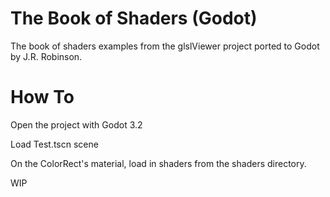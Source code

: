 # The Book of Shaders (Godot)
The book of shaders examples from the glslViewer project ported to Godot by J.R. Robinson.

# How To
Open the project with Godot 3.2

Load Test.tscn scene

On the ColorRect's material, load in shaders from the shaders directory.

WIP

